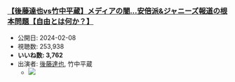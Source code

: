 ### [【後藤達也vs竹中平蔵】メディアの闇…安倍派&ジャニーズ報道の根本問題【自由とは何か？】](https://www.youtube.com/watch?v=k77Zcn19Mpk)
-   公開日: 2024-02-08
-   視聴数: 253,938
-   **いいね数: 3,762**
-   出演者: [後藤達也](/rehacq_fan/people/後藤達也 "wikilink"), 竹中平蔵
    - [![](https://img.youtube.com/vi/k77Zcn19Mpk/hqdefault.jpg)](https://www.youtube.com/watch?v=k77Zcn19Mpk)
